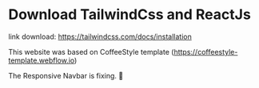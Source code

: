 # Download TailwindCss and ReactJs

link download: https://tailwindcss.com/docs/installation

This website was based on CoffeeStyle template (https://coffeestyle-template.webflow.io)

The Responsive Navbar is fixing. 🥲 
